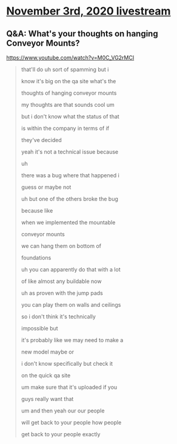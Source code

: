# [November 3rd, 2020 livestream](../2020-11-03.md)
## Q&A: What's your thoughts on hanging Conveyor Mounts?
https://www.youtube.com/watch?v=M0C_VG2rMCI
> that'll do uh sort of spamming but i
> 
> know it's big on the qa site what's the
> 
> thoughts of hanging conveyor mounts
> 
> my thoughts are that sounds cool um
> 
> but i don't know what the status of that
> 
> is within the company in terms of if
> 
> they've decided
> 
> yeah it's not a technical issue because
> 
> uh
> 
> there was a bug where that happened i
> 
> guess or maybe not
> 
> uh but one of the others broke the bug
> 
> because like
> 
> when we implemented the mountable
> 
> conveyor mounts
> 
> we can hang them on bottom of
> 
> foundations
> 
> uh you can apparently do that with a lot
> 
> of like almost any buildable now
> 
> uh as proven with the jump pads
> 
> you can play them on walls and ceilings
> 
> so i don't think it's technically
> 
> impossible but
> 
> it's probably like we may need to make a
> 
> new model maybe or
> 
> i don't know specifically but check it
> 
> on the quick qa site
> 
> um make sure that it's uploaded if you
> 
> guys really want that
> 
> um and then yeah our our people
> 
> will get back to your people how people
> 
> get back to your people exactly
> 
